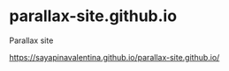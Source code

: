 # parallax-site.github.io
Parallax site

https://sayapinavalentina.github.io/parallax-site.github.io/
